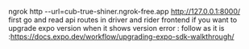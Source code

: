 ngrok http --url=cub-true-shiner.ngrok-free.app http://127.0.0.1:8000/                                                                                                                                                                   
first go and read api routes in driver and rider frontend
if you want to upgrade expo version when it shows version error : follow as it is :https://docs.expo.dev/workflow/upgrading-expo-sdk-walkthrough/